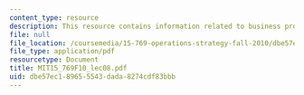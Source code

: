 ```yaml
---
content_type: resource
description: This resource contains information related to business processes.
file: null
file_location: /coursemedia/15-769-operations-strategy-fall-2010/dbe57ec189655543dada8274cdf83bbb_MIT15_769F10_lec08.pdf
file_type: application/pdf
resourcetype: Document
title: MIT15_769F10_lec08.pdf
uid: dbe57ec1-8965-5543-dada-8274cdf83bbb
---
```

